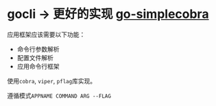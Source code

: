 # gocli -> 更好的实现 [go-simplecobra](https://github.com/chhz0/gosimplecobra)

应用框架应该需要以下功能：
- 命令行参数解析
- 配置文件解析
- 应用命令行框架

使用`cobra`, `viper`, `pflag`库实现。

遵循模式`APPNAME COMMAND ARG --FLAG`
